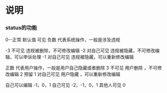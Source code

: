 # 说明

### status的功能

0--正常 默认值 可见
负数 代表系统操作，一般是涉及违规

-3 不可见 违规被删除，不可修改编辑
-2 对自己可见 违规被隐藏，不可修改编辑，可以申诉处理
-1 对自己可见 违规被隐藏，可以重新修改编辑

正数 代表用户操作，一般是用户自己隐藏或者删除
3 不可见 用户删除 ，不可修改编辑
2 预留
1 对自己可见 用户隐藏 ，可以重新修改编辑

自己可以编辑 -1，0，1
自己可见 -2，-1，0，1
其他人可见 0

